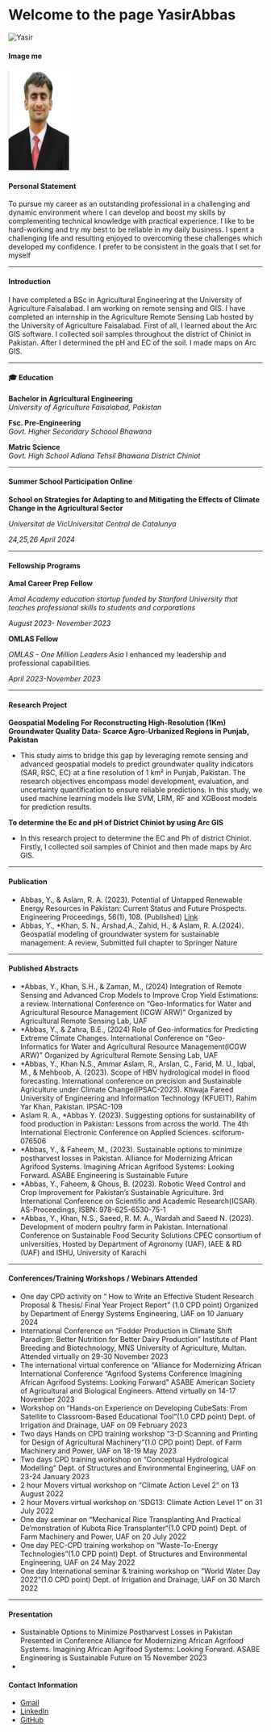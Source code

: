 
# Welcome to the page YasirAbbas
![Yasir](/img/img/YASIR.jpg)

#### Image me

<img width="120" height="200" src="img/YASIR.jpg">

#### Personal Statement
To pursue my career as an outstanding professional in a challenging and dynamic environment where I can develop and boost my skills by complementing technical knowledge with practical experience. I like to be hard-working and try my best to be reliable in
my daily business. I spent a challenging life and resulting enjoyed to overcoming these challenges which developed my confidence. I prefer to be consistent in the goals that I set for myself

---
#### Introduction
I have completed a BSc in Agricultural Engineering at the University of Agriculture Faisalabad. I am working on remote sensing and GIS. I have completed an internship in the Agriculture Remote Sensing Lab hosted by the University of Agriculture Faisalabad. First of all, I learned about the Arc GIS software. I collected soil samples throughout the district of Chiniot in Pakistan. After I determined the  pH and EC of the soil. I made maps on Arc GIS. 

---
#### 🎓 Education

**Bachelor in Agricultural Engineering**  
_University of Agriculture Faisalabad, Pakistan_  

**Fsc. Pre-Engineering**  
_Govt. Higher Secondary Schoool Bhawana_  

**Matric Science**  
_Govt. High School Adlana Tehsil Bhawana District Chiniot_ 

---

#### Summer School Participation Online
**School on Strategies for Adapting to and Mitigating the Effects of
Climate Change in the Agricultural Sector**

_Universitat de VicUniversitat Central de Catalunya_

_24,25,26 April 2024_

---
#### Fellowship Programs
**Amal Career Prep Fellow** 

_Amal Academy education startup funded by Stanford University that teaches professional skills to students and corporations_

_August 2023- November 2023_

**OMLAS Fellow**

_OMLAS - One Million Leaders Asia_ I enhanced my leadership and professional capabilities.

_April 2023-November 2023_

---
#### Research Project
**Geospatial Modeling For Reconstructing High-Resolution (1Km) Groundwater Quality Data- Scarce Agro-Urbanized Regions in Punjab, Pakistan**
- This study aims to bridge this gap by leveraging remote sensing and advanced geospatial models to predict groundwater quality indicators (SAR, RSC, EC) at a fine resolution of 1 km² in Punjab, Pakistan. The research objectives encompass model development, evaluation, and uncertainty quantification to ensure reliable predictions. In this study, we used machine learning models like SVM, LRM, RF and XGBoost models for prediction results.

**To determine the Ec and pH of District Chiniot by using Arc GIS**
- In this research project to determine the EC and Ph of district Chiniot. Firstly, I collected soil samples of Chiniot and then made maps by Arc GIS.

---
#### Publication
- Abbas, Y., & Aslam, R. A. (2023). Potential of Untapped Renewable Energy Resources in Pakistan: Current Status and Future Prospects. Engineering Proceedings, 56(1), 108. (Published) [Link](https://www.mdpi.com/2673-4591/56/1/108)
- Abbas, Y., *Khan, S. N., Arshad,A., Zahid, H., & Aslam, R. A.(2024). Geospatial modeling of groundwater system for sustainable management: A review, Submitted full chapter to Springer Nature

---
#### Published Abstracts
- *Abbas, Y., Khan, S.H., & Zaman, M., (2024) Integration of Remote Sensing and Advanced Crop Models to Improve Crop Yield Estimations: a review. International Conference on “Geo-Informatics for Water and Agricultural Resource Management (ICGW ARW)” Organized by Agricultural Remote Sensing Lab, UAF
- *Abbas, Y., & Zahra, B.E., (2024) Role of Geo-informatics for Predicting Extreme Climate Changes. International Conference on “Geo-Informatics for Water and Agricultural Resource Management(ICGW ARW)” Organized by Agricultural Remote Sensing Lab, UAF
- *Abbas, Y., Khan N.S., Ammar Aslam, R., Arslan, C., Farid, M. U., Iqbal, M., & Mehboob, A. (2023). Scope of HBV hydrological model in flood forecasting. International conference on precision and Sustainable Agriculture under Climate Change(IPSAC-2023). Khwaja Fareed University of Engineering and Information Technology (KFUEIT), Rahim Yar Khan, Pakistan. IPSAC-109
- Aslam R. A., *Abbas Y. (2023). Suggesting options for sustainability of food production in Pakistan: Lessons from across the world. The 4th International Electronic Conference on Applied Sciences. sciforum-076506
- *Abbas, Y., & Faheem, M., (2023). Sustainable options to minimize postharvest losses in Pakistan. Alliance for Modernizing African Agrifood Systems. Imagining African Agrifood Systems: Looking Forward. ASABE Engineering is Sustainable Future
- *Abbas, Y., Faheem, & Ghous, B. (2023). Robotic Weed Control and Crop Improvement for Pakistan’s Sustainable Agriculture.  3rd International Conference on Scientific and Academic Research(ICSAR). AS-Proceedings, ISBN: 978-625-6530-75-1
- *Abbas, Y., Khan, N.S., Saeed, R. M. A., Wardah and Saeed N. (2023). Development of modern poultry farm in Pakistan. International Conference on Sustainable Food Security Solutions CPEC consortium of universities, Hosted by Department of Agronomy (UAF), IAEE & RD (UAF) and ISHU, University of Karachi

---
#### Conferences/Training Workshops / Webinars Attended
- One day CPD activity on “ How to Write an Effective Student Research Proposal & Thesis/ Final Year Project Report” (1.0 CPD point) Organized by Department of  Energy Systems Engineering, UAF on 10 January 2024
- International Conference on “Fodder Production in Climate Shift Paradigm: Better Nutrition for Better Dairy Production” Institute of Plant Breeding and Biotechnology, MNS University of Agriculture, Multan.  Attended virtually on 29-30 November 2023
- The international virtual conference on “Alliance for Modernizing African International Conference “Agrifood Systems Conference Imagining African Agrifood Systems: Looking Forward” ASABE American Society of Agricultural and Biological Engineers. Attend virtually on 14-17 November 2023
- Workshop on “Hands-on Experience on Developing CubeSats: From Satellite to Classroom-Based Educational Tool”(1.0 CPD point) Dept. of Irrigation  and Drainage, UAF on 09 February 2023
- Two days Hands on CPD training workshop “3-D Scanning and Printing for Design of Agricultural Machinery”(1.0 CPD point) Dept. of  Farm Machinery and Power, UAF on 18-19 May 2023
- Two days CPD training workshop on “Conceptual Hydrological Modelling” Dept. of Structures and Environmental Engineering, UAF on 23-24 January 2023
- 2 hour  Movers virtual workshop on “Climate Action Level 2” on 13 August 2022 
- 2 hour Movers virtual workshop on ‘SDG13: Climate Action Level 1” on 31 July 2022
- One day seminar on “Mechanical Rice Transplanting And Practical De’monstration of Kubota Rice Transplanter“(1.0 CPD point) Dept. of  Farm Machinery and Power, UAF on 20 July 2022
- One day PEC-CPD training workshop on “Waste-To-Energy Technologies”(1.0 CPD point) Dept. of Structures and Environmental Engineering, UAF on 24 May 2022
- One day International seminar & training workshop on “World Water Day 2022”(1.0 CPD point) Dept. of Irrigation  and Drainage, UAF on 30 March 2022
---
#### Presentation
- Sustainable Options to Minimize Postharvest Losses in Pakistan Presented in Conference Alliance for Modernizing African Agrifood Systems. Imagining African Agrifood Systems: Looking Forward. ASABE Engineering is Sustainable Future on 15 November 2023
-  
 








#### Contact Information
* [Gmail](yasirabbasuaf@gmail.com)
* [LinkedIn](https://www.linkedin.com/in/chyasirabbas)
* [GitHub](https://github.com/chyasirabbasjutt)
